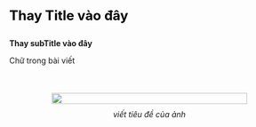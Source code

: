 <!-- Title -->

##
<div style="text-align:left; margin-top:20px;">
<span style="color:black; font-size:24px; font-weight:bold;">
Thay Title vào đây
</span></div><br/>

<!-- subTitle -->
<p style="text-align: justify; margin-top: 10px; margin-left: 0;font-weight:bold;"> 
Thay subTitle vào đây
</p>

<p style="text-align: justify; margin-top: 10px; margin-left: 0;">
Chữ trong bài viết
</p>

<!-- Ảnh -->
<div style="display: flex; justify-content: center; align-items: center;margin-top: 50px;">      
<div class="dynamicImg" style="flex: 70%; display: flex; justify-content: center;">        
<img src=" Thay Link ảnh vào đây " alt="" style="width: 100%; max-width: 70%;"/>   
</div> 
</div>
<p style="font-style: italic; text-align: center; margin-top: 10px;">
viết tiêu đề của ảnh 
</p>